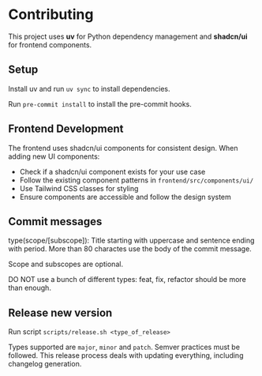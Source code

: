 # Contributing

This project uses **uv** for Python dependency management and **shadcn/ui** for frontend components.

## Setup
Install uv and run `uv sync` to install dependencies.

Run `pre-commit install` to install the pre-commit hooks.

## Frontend Development
The frontend uses shadcn/ui components for consistent design. When adding new UI components:
- Check if a shadcn/ui component exists for your use case
- Follow the existing component patterns in `frontend/src/components/ui/`
- Use Tailwind CSS classes for styling
- Ensure components are accessible and follow the design system

## Commit messages

type(scope/[subscope]): Title starting with uppercase and sentence ending with period.
More than 80 charactes use the body of the commit message.

Scope and subscopes are optional.

DO NOT use a bunch of different types: feat, fix, refactor should be more than enough.

## Release new version

Run script `scripts/release.sh <type_of_release>`

Types supported are `major`, `minor` and `patch`. Semver practices must be followed.
This release process deals with updating everything, including changelog generation.
